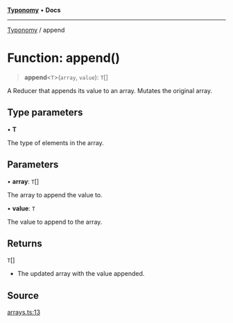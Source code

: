 [**Typonomy**](../README.md) • **Docs**

***

[Typonomy](../globals.md) / append

# Function: append()

> **append**\<`T`\>(`array`, `value`): `T`[]

A Reducer that appends its value to an array. Mutates the original array.

## Type parameters

• **T**

The type of elements in the array.

## Parameters

• **array**: `T`[]

The array to append the value to.

• **value**: `T`

The value to append to the array.

## Returns

`T`[]

- The updated array with the value appended.

## Source

[arrays.ts:13](https://github.com/softcraft-development/typonomy/blob/ac449b6265e0e88e666105085e6c109ec445538b/src/arrays.ts#L13)
